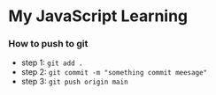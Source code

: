 #   My JavaScript Learning 

### How to push to git 
- step 1: ```git add .```
- step 2:  ```git commit -m "something commit meesage"```
- step 3: ```git push origin main```